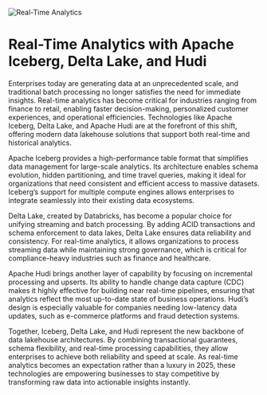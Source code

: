 ![Real-Time Analytics](https://miro.medium.com/v2/resize:fit:1400/1*GVIUOecJk2NmCdy3KIs52w.png)

# Real-Time Analytics with Apache Iceberg, Delta Lake, and Hudi

Enterprises today are generating data at an unprecedented scale, and traditional batch processing no longer satisfies the need for immediate insights. Real-time analytics has become critical for industries ranging from finance to retail, enabling faster decision-making, personalized customer experiences, and operational efficiencies. Technologies like Apache Iceberg, Delta Lake, and Apache Hudi are at the forefront of this shift, offering modern data lakehouse solutions that support both real-time and historical analytics.

Apache Iceberg provides a high-performance table format that simplifies data management for large-scale analytics. Its architecture enables schema evolution, hidden partitioning, and time travel queries, making it ideal for organizations that need consistent and efficient access to massive datasets. Iceberg’s support for multiple compute engines allows enterprises to integrate seamlessly into their existing data ecosystems.

Delta Lake, created by Databricks, has become a popular choice for unifying streaming and batch processing. By adding ACID transactions and schema enforcement to data lakes, Delta Lake ensures data reliability and consistency. For real-time analytics, it allows organizations to process streaming data while maintaining strong governance, which is critical for compliance-heavy industries such as finance and healthcare.

Apache Hudi brings another layer of capability by focusing on incremental processing and upserts. Its ability to handle change data capture (CDC) makes it highly effective for building near real-time pipelines, ensuring that analytics reflect the most up-to-date state of business operations. Hudi’s design is especially valuable for companies needing low-latency data updates, such as e-commerce platforms and fraud detection systems.

Together, Iceberg, Delta Lake, and Hudi represent the new backbone of data lakehouse architectures. By combining transactional guarantees, schema flexibility, and real-time processing capabilities, they allow enterprises to achieve both reliability and speed at scale. As real-time analytics becomes an expectation rather than a luxury in 2025, these technologies are empowering businesses to stay competitive by transforming raw data into actionable insights instantly.
